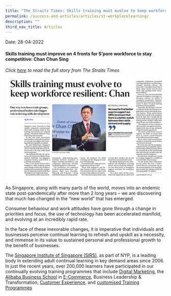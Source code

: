 ```yaml
---
title: "The Straits Times: Skills training must evolve to keep workforce resilient"
permalink: /success-and-articles/articles/st-workplacelearning/
description: ""
third_nav_title: Articles
---
```

Date:   28-04-2022

<h4>Skills training must improve on 4 fronts for S’pore workforce to stay competitive: Chan Chun Sing</h4>

*Click [here](https://www.straitstimes.com/singapore/parenting-education/skills-training-must-improve-on-4-fronts-for-spore-workforce-to-stay-competitive-chan-chun-sing) to read the full story from The Straits Times*

![Image of The Straits Times newspaper article on Chan Chun Sing at Workplace Learning Conference](/images/blog/20220428_news.png)

As Singapore, along with many parts of the world, moves into an endemic state post-pandemically after more than 2 long years – we are discovering that much has changed in the “new world” that has emerged. 

Consumer behaviour and work attitudes have gone through a change in priorities and focus, the use of technology has been accelerated manifold, and evolving at an incredibly rapid rate.

In the face of these inexorable changes, it is imperative that individuals and businesses perceive continual learning to refresh and upskill as a necessity, and immense in its value to sustained personal and professional growth to the benefit of businesses.

The [Singapore Institute of Singapore (SIRS)](www.sirs.edu.sg), as part of NYP, is a leading body in extending adult continual learning in key demand areas since 2006. In just the recent years, over 200,000 learners have participated in our continually evolving training programmes that include [Digital Marketing](https://www.sirs.edu.sg/digital-programmes), the [Alibaba Business School](https://www.sirs.edu.sg/digital-programmes/alibaba-business-school) in [E-Commerce](https://www.sirs.edu.sg/digital-programmes/e-commerce-programmes), Business Leadership & Transformation, [Customer Experience](https://www.sirs.edu.sg/digital-programmes/masterclasses-and-workshops/differentiate-and-drive-growth-with-experience-innovation), and [customised Training Programmes](https://www.sirs.edu.sg/services/consultancy)